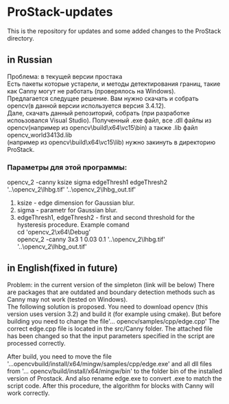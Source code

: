 # ProStack-updates
This is the repository for updates and some added changes to the ProStack directory.

## in Russian
Проблема: в текущей версии простака <br>
Есть пакеты которые устарели, и методы детектирования границ, такие как Canny  могут не работать (проверялось на Windows).<br>
Предлагается следущее решение. Вам нужно скачать и собрать opencv(в данной версии используется версия 3.4.12).<br>
Дале, скачать данный репозиторий, собрать (при разработке испоьзовался Visual Studio). Полученный .exe файл, все .dll файлы из opencv(например из opencv\build\x64\vc15\bin) а также .lib файл opencv_world3413d.lib <br>
(например из opencv\build\x64\vc15\lib) нужно закинуть в директорию ProStack.<br>
### Параметры для этой программы: <br>
opencv_2 -canny ksize sigma edgeThresh1 edgeThresh2 '..\opencv_2\lhbg.tif' '..\opencv_2\lhbg_out.tif'<br>
1. ksize - edge dimension for Gaussian blur.
2. sigma - parametr for Gaussian blur.
3. edgeThresh1, edgeThresh2 - first and second threshold for the hysteresis procedure.
Example comand<br>
cd 'opencv_2\x64\Debug'<br>
opencv_2 -canny 3x3 1 0.03 0.1 '..\opencv_2\lhbg.tif' '..\opencv_2\lhbg_out.tif'<br>


## in English(fixed in future)
Problem: in the current version of the simpleton (link will be below)
There are packages that are outdated and boundary detection methods such as Canny may not work (tested on Windows).<br>
The following solution is proposed. You need to download opencv (this version uses version 3.2) and build it (for example using cmake). But before building you need to change the file'... opencv/samples/cpp/edge.cpp' The correct edge.cpp file is located in the src/Canny folder. The attached file has been changed so that the input parameters specified in the script are processed correctly.<br>

After build, you need to move the file '...opencvbuild/install/x64/mingw/samples/cpp/edge.exe' and all dll files from '... opencv/build/install/x64/mingw/bin' to the folder bin of the installed version of Prostack. And also rename edge.exe to convert .exe to match the script code.
After this procedure, the algorithm for blocks with Canny will work correctly.